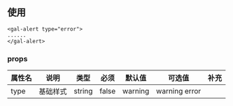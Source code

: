 ## 使用

```
<gal-alert type="error">
......
</gal-alert>
```

### props

| 属性名 | 说明     | 类型   | 必须  | 默认值  | 可选值        | 补充 |
| ------ | -------- | ------ | ----- | ------- | ------------- | ---- |
| type   | 基础样式 | string | false | warning | warning error |      |
